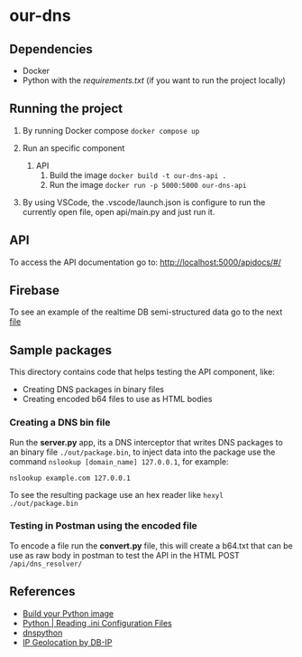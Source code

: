 # our-dns

## Dependencies

- Docker
- Python with the _requirements.txt_ (if you want to run the project locally)

## Running the project

1. By running Docker compose `docker compose up`

2. Run an specific component

   1. API
      1. Build the image `docker build -t our-dns-api .`
      2. Run the image `docker run -p 5000:5000 our-dns-api`

3. By using VSCode, the .vscode/launch.json is configure to run the currently open file, open api/main.py and just run it.

## API

To access the API documentation go to:
[http://localhost:5000/apidocs/#/](http://localhost:5000/apidocs/#/)

## Firebase

To see an example of the realtime DB semi-structured data go to the next [file](/firebasedb/our-dns-default-rtdb-export.json)

## Sample packages

This directory contains code that helps testing the API component, like:

- Creating DNS packages in binary files
- Creating encoded b64 files to use as HTML bodies

### Creating a DNS bin file

Run the **server.py** app, its a DNS interceptor that writes DNS packages to an binary file `./out/package.bin`, to inject data into the package use the command `nslookup [domain_name] 127.0.0.1`, for example:

```
nslookup example.com 127.0.0.1
```

To see the resulting package use an hex reader like `hexyl ./out/package.bin`

### Testing in Postman using the encoded file

To encode a file run the **convert.py** file, this will create a b64.txt that can be use as raw body in postman to test the API in the HTML POST `/api/dns_resolver/`

## References

- [Build your Python image](https://docs.docker.com/language/python/build-images/)
- [Python | Reading .ini Configuration Files](https://www.geeksforgeeks.org/python-reading-ini-configuration-files/)
- [dnspython](https://www.dnspython.org/)
- [IP Geolocation by DB-IP](https://db-ip.com)
